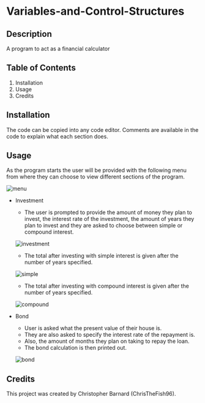 # Variables-and-Control-Structures

## Description
A program to act as a financial calculator

## Table of Contents
1. Installation
1. Usage
1. Credits

## Installation
The code can be copied into any code editor.
Comments are available in the code to explain what each section does.

## Usage
As the program starts the user will be provided with the following menu from where they can choose to view different sections of the program.

![menu](https://user-images.githubusercontent.com/125367266/226482428-47dd0c8a-037c-4e48-a68a-de3f658c51cb.JPG)


* Investment
    * The user is prompted to provide the amount of money they plan to invest, the interest rate of the investment, the amount of years they plan to invest and they are asked to choose between simple or compound interest.
    
    ![investment](https://user-images.githubusercontent.com/125367266/226482627-2436221d-a512-4933-a875-4940e545d2a1.JPG)

    * The total after investing with simple interest is given after the number of years specified.
    
    ![simple](https://user-images.githubusercontent.com/125367266/226482457-fbca10cb-4236-4247-b7b2-af84da129f7c.JPG)
    
    * The total after investing with compound interest is given after the number of years specified.
    
    ![compound](https://user-images.githubusercontent.com/125367266/226482502-6f4532fe-78c7-40cb-81b7-5d11767ec1b9.JPG)

* Bond
   * User is asked what the present value of their house is.
   * They are also asked to specify the interest rate of the repayment is.
   * Also, the amount of months they plan on taking to repay the loan.
   * The bond calculation is then printed out.
   
   ![bond](https://user-images.githubusercontent.com/125367266/226482543-2d613e20-8b6b-4d92-a1ad-9596830187f4.JPG)


## Credits
This project was created by Christopher Barnard (ChrisTheFish96).
